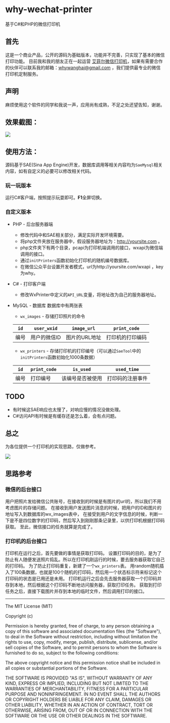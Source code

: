 why-wechat-printer
==================
基于C#和PHP的微信打印机


## 首先
这是一个商业产品，公开的源码为基础版本，功能并不完善，只实现了基本的微信打印功能。
目前我和我的朋友正在一起运营 [艾菲尔微信打印机](http://callmewhy2.gitcafe.com/)，如果有需要合作的伙伴可以联系我的邮箱：whywanghai@gmail.com ，我们提供最专业的微信打印机定制服务。

## 声明
麻烦使用这个软件的同学和我说一声，应用尚有成熟，不足之处还望告知，谢谢。


## 效果截图：
![](http://whyother.qiniudn.com/QQ%E6%88%AA%E5%9B%BE20140926141741.png)


## 使用方法：
源码基于SAE(Sina App Engine)开发，数据库调用等相关内容均为`SaeMysql`相关内容，如有自定义的必要可以修改相关代码。


### 玩一玩版本
运行C#客户端，按照提示玩耍即可。**F1**全屏切换。



### 自定义版本
- PHP - 后台服务器端
  - 修改代码中和SAE相关部分，满足实际开发环境需要。
  - 将php文件夹放在服务器中，假设服务器地址为：http://yoursite.com 。
  - php文件夹下有两个目录，pcapi为打印机端调用的接口，wxapi为微信端调用的接口。
  - 通过`initPrinters`函数初始化打印机的随机编号数据库。
  - 在微信公众平台设置开发者模式，url为http://yoursite.com/wxapi ，key为why。


- C# - 打印客户端
  - 修改WxPrinter中定义的`API_URL`变量，将地址改为自己的服务器地址。

- MySQL - 数据库
  数据库中有两张表
  - `wx_images` - 存储打印照片的命令
  
  |`id`|`user_wxid`|`image_url`|`print_code`|
  |----|-----------|-----------|------------|
  |编号|用户的微信ID|图片的URL地址|打印机的打印编码|
  
  
  
  - `wx_printers` - 存储打印机的打印编号（可以通过`SaeTool`中的`initPrinters`函数初始化1000条数据）
  
  |`id`|`print_code`|`is_used`|`used_time`|
  |----|------------|-----------|------------|
  |编号|打印编号    |该编号是否被使用|打印码的注册事件|



## TODO
- 有时候这SAE响应也太慢了，对响应慢的情况没做处理。
- C#访问API有时候是有缓存还是怎么着，会有点问题。



## 总之
为各位提供一个打印机的实现思路，仅做参考。

![](http://callmewhy.qiniudn.com/%E5%BE%AE%E4%BF%A1%E6%89%93%E5%8D%B0%E6%9C%BA%E8%AE%BE%E8%AE%A1%E6%80%9D%E8%B7%AF.png)

## 思路参考

### 微信的后台接口
用户把照片发给微信公共账号，在接收到的时候是有图片的url的，所以我们不用考虑图片的存储问题。
在接收到用户发送图片消息的时候，把用户的ID和图片的地址写入到数据库的wx_images表中，
在接受到用户的文字信息的时候，判断一下是不是四位数字的打印码，然后写入到刚刚那条记录里，以供打印机根据打印码获取。
至此，微信接口的任务就算是完成了。


### 打印机的后台接口
打印机在运行之后，首先要做的事情是获取打印码。
设置打印码的目的，是为了防止有人随便发送照片捣乱。所以在打印机刚运行的时候，要去服务器获取它自己的打印码。
为了防止打印码重复，新建了一个`wx_printers`表。
用random随机插入了100条数据，也就是100个随机的打印码，然后用一个状态标示符来标记这个打印码的状态是已用还是未用。
打印机运行之后会先去服务器获取一个打印码并存到本地，然后根据这个打印码不断地访问服务器，获取打印任务。
获取到打印任务之后，直接下载图片并存到本地的临时文件，然后调用打印的接口。 





--------------------

The MIT License (MIT)

Copyright (c) <year> <copyright holders>

Permission is hereby granted, free of charge, to any person obtaining a copy
of this software and associated documentation files (the "Software"), to deal
in the Software without restriction, including without limitation the rights
to use, copy, modify, merge, publish, distribute, sublicense, and/or sell
copies of the Software, and to permit persons to whom the Software is
furnished to do so, subject to the following conditions:

The above copyright notice and this permission notice shall be included in
all copies or substantial portions of the Software.

THE SOFTWARE IS PROVIDED "AS IS", WITHOUT WARRANTY OF ANY KIND, EXPRESS OR
IMPLIED, INCLUDING BUT NOT LIMITED TO THE WARRANTIES OF MERCHANTABILITY,
FITNESS FOR A PARTICULAR PURPOSE AND NONINFRINGEMENT. IN NO EVENT SHALL THE
AUTHORS OR COPYRIGHT HOLDERS BE LIABLE FOR ANY CLAIM, DAMAGES OR OTHER
LIABILITY, WHETHER IN AN ACTION OF CONTRACT, TORT OR OTHERWISE, ARISING FROM,
OUT OF OR IN CONNECTION WITH THE SOFTWARE OR THE USE OR OTHER DEALINGS IN
THE SOFTWARE.
